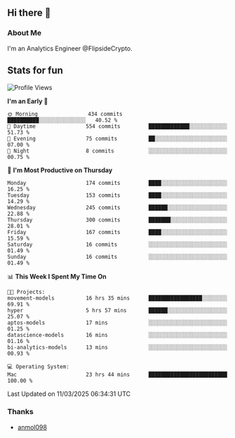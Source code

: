 ## Hi there 👋

### About Me

I'm an Analytics Engineer @FlipsideCrypto.
  
## Stats for fun


<!--START_SECTION:waka-->
![Profile Views](http://img.shields.io/badge/Profile%20Views-2-blue)

**I'm an Early 🐤** 

```text
🌞 Morning                434 commits         ██████████░░░░░░░░░░░░░░░   40.52 % 
🌆 Daytime                554 commits         █████████████░░░░░░░░░░░░   51.73 % 
🌃 Evening                75 commits          ██░░░░░░░░░░░░░░░░░░░░░░░   07.00 % 
🌙 Night                  8 commits           ░░░░░░░░░░░░░░░░░░░░░░░░░   00.75 % 
```
📅 **I'm Most Productive on Thursday** 

```text
Monday                   174 commits         ████░░░░░░░░░░░░░░░░░░░░░   16.25 % 
Tuesday                  153 commits         ████░░░░░░░░░░░░░░░░░░░░░   14.29 % 
Wednesday                245 commits         ██████░░░░░░░░░░░░░░░░░░░   22.88 % 
Thursday                 300 commits         ███████░░░░░░░░░░░░░░░░░░   28.01 % 
Friday                   167 commits         ████░░░░░░░░░░░░░░░░░░░░░   15.59 % 
Saturday                 16 commits          ░░░░░░░░░░░░░░░░░░░░░░░░░   01.49 % 
Sunday                   16 commits          ░░░░░░░░░░░░░░░░░░░░░░░░░   01.49 % 
```


📊 **This Week I Spent My Time On** 

```text
🐱‍💻 Projects: 
movement-models          16 hrs 35 mins      █████████████████░░░░░░░░   69.91 % 
hyper                    5 hrs 57 mins       ██████░░░░░░░░░░░░░░░░░░░   25.07 % 
aptos-models             17 mins             ░░░░░░░░░░░░░░░░░░░░░░░░░   01.25 % 
datascience-models       16 mins             ░░░░░░░░░░░░░░░░░░░░░░░░░   01.16 % 
bi-analytics-models      13 mins             ░░░░░░░░░░░░░░░░░░░░░░░░░   00.93 % 

💻 Operating System: 
Mac                      23 hrs 44 mins      █████████████████████████   100.00 % 
```


 Last Updated on 11/03/2025 06:34:31 UTC
<!--END_SECTION:waka-->

### Thanks
 - [anmol098](https://github.com/anmol098/waka-readme-stats/)
  
